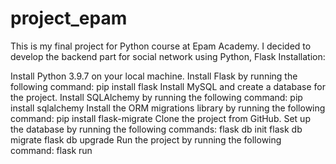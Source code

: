 # project_epam
 This is my final project for Python course at Epam Academy. I decided to develop the backend part for social network using Python, Flask
 Installation:
 
 Install Python 3.9.7 on your local machine.
Install Flask by running the following command: pip install flask
Install MySQL and create a database for the project.
Install SQLAlchemy by running the following command: pip install sqlalchemy
Install the ORM migrations library by running the following command: pip install flask-migrate
Clone the project from GitHub.
Set up the database by running the following commands:
flask db init
flask db migrate
flask db upgrade
Run the project by running the following command: flask run

